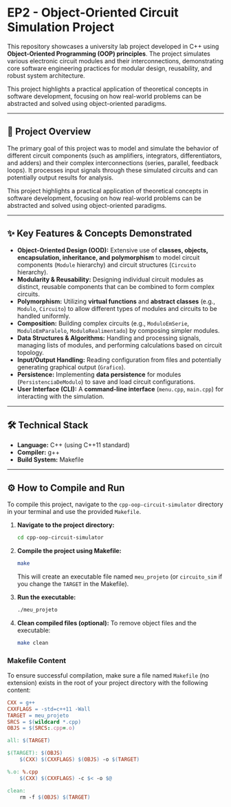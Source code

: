 # EP2 - Object-Oriented Circuit Simulation Project

This repository showcases a university lab project developed in C++ using **Object-Oriented Programming (OOP) principles**. The project simulates various electronic circuit modules and their interconnections, demonstrating core software engineering practices for modular design, reusability, and robust system architecture.

This project highlights a practical application of theoretical concepts in software development, focusing on how real-world problems can be abstracted and solved using object-oriented paradigms.

---

## 🚀 Project Overview

The primary goal of this project was to model and simulate the behavior of different circuit components (such as amplifiers, integrators, differentiators, and adders) and their complex interconnections (series, parallel, feedback loops). It processes input signals through these simulated circuits and can potentially output results for analysis.

This project highlights a practical application of theoretical concepts in software development, focusing on how real-world problems can be abstracted and solved using object-oriented paradigms.

---

## ✨ Key Features & Concepts Demonstrated

* **Object-Oriented Design (OOD):** Extensive use of **classes, objects, encapsulation, inheritance, and polymorphism** to model circuit components (`Module` hierarchy) and circuit structures (`Circuito` hierarchy).
* **Modularity & Reusability:** Designing individual circuit modules as distinct, reusable components that can be combined to form complex circuits.
* **Polymorphism:** Utilizing **virtual functions** and **abstract classes** (e.g., `Modulo`, `Circuito`) to allow different types of modules and circuits to be handled uniformly.
* **Composition:** Building complex circuits (e.g., `ModuloEmSerie`, `ModuloEmParalelo`, `ModuloRealimentado`) by composing simpler modules.
* **Data Structures & Algorithms:** Handling and processing signals, managing lists of modules, and performing calculations based on circuit topology.
* **Input/Output Handling:** Reading configuration from files and potentially generating graphical output (`Grafico`).
* **Persistence:** Implementing **data persistence** for modules (`PersistenciaDeModulo`) to save and load circuit configurations.
* **User Interface (CLI):** A **command-line interface** (`menu.cpp`, `main.cpp`) for interacting with the simulation.

---

## 🛠️ Technical Stack

* **Language:** C++ (using C++11 standard)
* **Compiler:** g++
* **Build System:** Makefile

---

## ⚙️ How to Compile and Run

To compile this project, navigate to the `cpp-oop-circuit-simulator` directory in your terminal and use the provided `Makefile`.

1.  **Navigate to the project directory:**
    ```bash
    cd cpp-oop-circuit-simulator
    ```

2.  **Compile the project using Makefile:**
    ```bash
    make
    ```
    This will create an executable file named `meu_projeto` (or `circuito_sim` if you change the `TARGET` in the Makefile).

3.  **Run the executable:**
    ```bash
    ./meu_projeto
    ```

4.  **Clean compiled files (optional):**
    To remove object files and the executable:
    ```bash
    make clean
    ```

### Makefile Content

To ensure successful compilation, make sure a file named `Makefile` (no extension) exists in the root of your project directory with the following content:

```makefile
CXX = g++
CXXFLAGS = -std=c++11 -Wall
TARGET = meu_projeto
SRCS = $(wildcard *.cpp)
OBJS = $(SRCS:.cpp=.o)

all: $(TARGET)

$(TARGET): $(OBJS)
	$(CXX) $(CXXFLAGS) $(OBJS) -o $(TARGET)

%.o: %.cpp
	$(CXX) $(CXXFLAGS) -c $< -o $@

clean:
	rm -f $(OBJS) $(TARGET)
